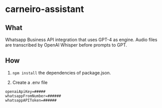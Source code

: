 # carneiro-assistant


## What
Whatsapp Business API integration that uses GPT-4 as engine. Audio files are transcribed by OpenAI Whisper before prompts to GPT.

## How

1. `npm install` the dependencies of package.json.

2. Create a .env file 

```
openaiApiKey=#####
whatsappFromNumber=######
whatsappAPIToken=######
```
